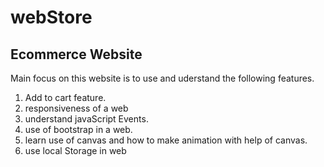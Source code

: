 # webStore
## Ecommerce Website

Main focus on this website is to use and uderstand the following features.
1. Add to cart feature.
2. responsiveness of a web
3. understand javaScript Events.
4. use of bootstrap in a web.
5. learn use of canvas and how to make animation with help of canvas.
6. use local Storage in web
